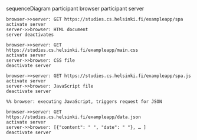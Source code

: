 sequenceDiagram
    participant browser
    participant server

    browser->>server: GET https://studies.cs.helsinki.fi/exampleapp/spa
    activate server
    server->>browser: HTML document
    server deactivates

    browser->>server: GET https://studies.cs.helsinki.fi/exampleapp/main.css
    activate server
    server->>browser: CSS file
    deactivate server

    browser->>server: GET https://studies.cs.helsinki.fi/exampleapp/spa.js
    activate server
    server->>browser: JavaScript file
    deactivate server

    %% browser: executing JavaScript, triggers request for JSON

    browser->>server: GET https://studies.cs.helsinki.fi/exampleapp/data.json
    activate server
    server->>browser: [{"content": " ", "date": " "}, … ]
    deactivate server
